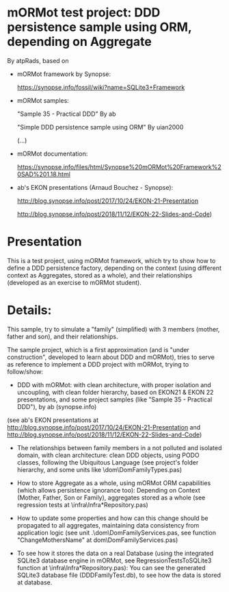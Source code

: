 mORMot test project: DDD persistence sample using ORM, depending on Aggregate
==============================================================

By atpRads, based on

- mORMot framework by Synopse:

     https://synopse.info/fossil/wiki?name=SQLite3+Framework

- mORMot samples:

    "Sample 35 - Practical DDD" By ab

    "Simple DDD persistence sample using ORM" By uian2000
    
    (...)

- mORMot documentation: 

    https://synopse.info/files/html/Synopse%20mORMot%20Framework%20SAD%201.18.html   

- ab's EKON presentations (Arnaud Bouchez - Synopse):

    http://blog.synopse.info/post/2017/10/24/EKON-21-Presentation

    http://blog.synopse.info/post/2018/11/12/EKON-22-Slides-and-Code)    


# Presentation

This is a test project, using mORMot framework, which try to show how to define a DDD persistence factory, depending on the context (using different context as Aggregates, stored as a whole), and their relationships (developed as an exercise to mORMot student).

# Details:
This sample, try to simulate a "family" (simplified) with 3 members (mother, father and son), and their relationships.

The sample project, which is a first approximation (and is "under construction", developed to learn about DDD and mORMot), tries to serve as reference to implement a DDD project with mORMot, trying to follow/show:

- DDD with mORMot: with clean architecture, with proper isolation and uncoupling, with clean folder hierarchy, based on EKON21 & EKON 22 presentations, and some project samples (like "Sample 35 - Practical DDD"), by ab (synopse.info)

(see ab's EKON presentations at http://blog.synopse.info/post/2017/10/24/EKON-21-Presentation and http://blog.synopse.info/post/2018/11/12/EKON-22-Slides-and-Code)

- The relationships between family members in a not polluted and isolated domain, with clean architecture: clean DDD objects, using PODO classes, following the Ubiquitous Language (see project's folder hierarchy, and some units like \dom\DomFamilyTypes.pas)

- How to store Aggregate as a whole, using mORMot ORM capabilities (which allows persistence ignorance too): Depending on Context (Mother, Father, Son or Family), aggregates stored as a whole (see regression tests at \infra\Infra*Repository.pas)

- How to update some properties and how can this change should be propagated to all aggregates, maintaining data consistency from application logic (see unit .\dom\DomFamilyServices.pas, see function "ChangeMothersName" at dom\DomFamilyServices.pas)

- To see how it stores the data on a real Database (using the integrated SQLite3 database engine in mORMot, see RegressionTestsToSQLite3 function at \infra\Infra*Repository.pas): You can see the generated SQLite3 database file (DDDFamilyTest.db), to see how the data is stored at database.


